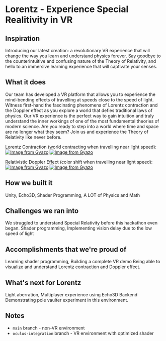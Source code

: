 # Lorentz - Experience Special Realitivity in VR

## Inspiration
Introducing our latest creation: a revolutionary VR experience that will change the way you learn and understand physics forever. Say goodbye to the counterintuitive and confusing nature of the Theory of Relativity, and hello to an immersive learning experience that will captivate your senses.

## What it does
Our team has developed a VR platform that allows you to experience the mind-bending effects of travelling at speeds close to the speed of light. Witness first-hand the fascinating phenomena of Lorentz contraction and the Doppler effect as you explore a world that defies traditional laws of physics. Our VR experience is the perfect way to gain intuition and truly understand the inner workings of one of the most fundamental theories of modern science. Are you ready to step into a world where time and space are no longer what they seem? Join us and experience the Theory of Relativity like never before.

Lorentz Contraction (world contracting when travelling near light speed): 
[![Image from Gyazo](https://i.gyazo.com/7b63df17dc1bfabba288663e6aa5c118.png)](https://gyazo.com/7b63df17dc1bfabba288663e6aa5c118)
[![Image from Gyazo](https://i.gyazo.com/6d7a0f11d3064be006ad965216bb4a2f.png)](https://gyazo.com/6d7a0f11d3064be006ad965216bb4a2f)

Relativistic Doppler Effect (color shift when travelling near light speed):
[![Image from Gyazo](https://i.gyazo.com/6428fa54cf863086e21e337d1f7b1a62.png)](https://gyazo.com/6428fa54cf863086e21e337d1f7b1a62)
[![Image from Gyazo](https://i.gyazo.com/aca1e43a24f0a2bafa5ca9d9b2a8db9f.png)](https://gyazo.com/aca1e43a24f0a2bafa5ca9d9b2a8db9f)

## How we built it
Unity, Echo3D, Shader Programming, 
A LOT of Physics and Math

## Challenges we ran into
We struggled to understand Special Relativity before this hackathon even began.
Shader programming, Implementing vision delay due to the low speed of light

## Accomplishments that we're proud of
Learning shader programming, Building a complete VR demo
Being able to visualize and understand Lorentz contraction and Doppler effect.

## What's next for Lorentz
Light aberration, Multiplayer experience using Echo3D Backend
Demonstrating pole vaulter experiment in this environment.

## Notes
- `main` branch - non-VR environment
- `oculus-integration` branch - VR environment with optimized shader
